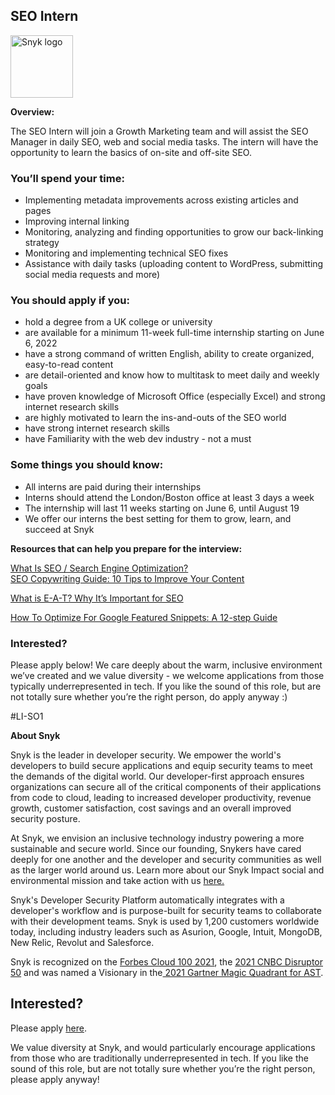 SEO Intern
---

<img src="https://res.cloudinary.com/snyk/image/upload/v1537345894/press-kit/brand/logo-black.png" width="100" alt="Snyk logo" />

<p><strong>Overview:</strong></p>
<p><span style="font-weight: 400;">The SEO Intern will join a Growth Marketing team and will assist the SEO Manager in daily SEO, web and social media tasks. The intern will have the opportunity to learn the basics of on-site and off-site SEO.&nbsp;</span></p>
<h3><strong>You’ll spend your time:</strong></h3>
<ul>
<li style="font-weight: 400;"><span style="font-weight: 400;">Implementing metadata improvements across existing articles and pages</span></li>
<li style="font-weight: 400;"><span style="font-weight: 400;">Improving internal linking&nbsp;</span></li>
<li style="font-weight: 400;"><span style="font-weight: 400;">Monitoring, analyzing and finding opportunities to grow our back-linking strategy</span></li>
<li style="font-weight: 400;"><span style="font-weight: 400;">Monitoring and implementing technical SEO fixes&nbsp;&nbsp;</span></li>
<li style="font-weight: 400;"><span style="font-weight: 400;">Assistance with daily tasks (uploading content to WordPress, submitting social media requests and more)</span></li>
</ul>
<h3><strong>You should apply if you:</strong></h3>
<ul>
<li style="font-weight: 400;"><span style="font-weight: 400;">hold a degree from a UK college or university</span></li>
<li style="font-weight: 400;"><span style="font-weight: 400;">are available for a minimum 11-week full-time internship starting on June 6, 2022</span></li>
<li style="font-weight: 400;"><span style="font-weight: 400;">have a strong command of written English, ability to create organized, easy-to-read content</span></li>
<li style="font-weight: 400;"><span style="font-weight: 400;">are detail-oriented and know how to multitask to meet daily and weekly goals</span></li>
<li style="font-weight: 400;"><span style="font-weight: 400;">have proven knowledge of Microsoft Office (especially Excel) and strong internet research skills</span></li>
<li style="font-weight: 400;"><span style="font-weight: 400;">are highly motivated to learn the ins-and-outs of the SEO world</span></li>
<li style="font-weight: 400;"><span style="font-weight: 400;">have strong internet research skills</span></li>
<li style="font-weight: 400;"><span style="font-weight: 400;">have Familiarity with the web dev industry - not a must</span></li>
</ul>
<h3><strong>Some things you should know:</strong></h3>
<ul>
<li style="font-weight: 400;"><span style="font-weight: 400;">All interns are paid during their internships</span></li>
<li>Interns should attend the London/Boston office at least 3 days a week</li>
<li style="font-weight: 400;"><span style="font-weight: 400;">The internship will last 11 weeks starting on June 6, until August 19</span></li>
<li style="font-weight: 400;"><span style="font-weight: 400;">We offer our interns the best setting for them to grow, learn, and succeed at Snyk</span></li>
</ul>
<p><strong>Resources that can help you prepare for the interview:</strong></p>
<p><a href="https://searchengineland.com/guide/what-is-seo"><span style="font-weight: 400;">What Is SEO / Search Engine Optimization?</span><span style="font-weight: 400;"><br></span></a><a href="https://www.semrush.com/blog/seo-copywriting/"><span style="font-weight: 400;">SEO Copywriting Guide: 10 Tips to Improve Your Content</span></a></p>
<p><a href="https://ahrefs.com/blog/eat-seo/"><span style="font-weight: 400;">What is E-A-T? Why It’s Important for SEO</span></a></p>
<p><a href="https://www.searchenginejournal.com/featured-snippets-optimization/410622/"><span style="font-weight: 400;">How To Optimize For Google Featured Snippets: A 12-step Guide</span></a></p>
<h3><strong>Interested?</strong></h3>
<p><span style="font-weight: 400;">Please apply below! We care deeply about the warm, inclusive environment we’ve created and we value diversity - we welcome applications from those typically underrepresented in tech. If you like the sound of this role, but are not totally sure whether you’re the right person, do apply anyway :)</span></p>
<p><span style="font-weight: 400;">#LI-SO1</span></p><div class="content-conclusion"><p><strong>About Snyk</strong></p>
<p><span style="font-weight: 400;">Snyk is the leader in developer security. We empower the world's developers to build secure applications and equip security teams to meet the demands of the digital world. Our developer-first approach ensures organizations can secure all of the critical components of their applications from code to cloud, leading to increased developer productivity, revenue growth, customer satisfaction, cost savings and an overall improved security posture.&nbsp;</span></p>
<p><span style="font-weight: 400;">At Snyk, we envision an inclusive technology industry powering a more sustainable and secure world.</span> <span style="font-weight: 400;">Since our founding, Snykers have cared deeply for one another and the developer and security communities as well as the larger world around us. Learn more about our Snyk Impact social and environmental mission and take action with us </span><a href="https://snyk.io/about/snyk-impact/"><span style="font-weight: 400;">here.</span></a></p>
<p><span style="font-weight: 400;">Snyk's Developer Security Platform automatically integrates with a developer's workflow and is purpose-built for security teams to collaborate with their development teams. Snyk is used by 1,200 customers worldwide today, including industry leaders such as Asurion, Google, Intuit, MongoDB, New Relic, Revolut and Salesforce.</span></p>
<p><span style="font-weight: 400;">Snyk is recognized on the </span><a href="https://www.forbes.com/cloud100/#6f24b5ba5f94"><span style="font-weight: 400;">Forbes Cloud 100 2021</span></a><span style="font-weight: 400;">, the </span><a href="https://www.cnbc.com/2021/05/25/these-are-the-2021-cnbc-disruptor-50-companies.html"><span style="font-weight: 400;">2021 CNBC Disruptor 50</span></a><span style="font-weight: 400;"> and was named a Visionary in the</span><a href="https://snyk.io/blog/snyk-visionary-2021-gartner-magic-quadrant-for-ast/"><span style="font-weight: 400;"> 2021 Gartner Magic Quadrant for AST</span></a><span style="font-weight: 400;">.</span></p></div>

Interested?
---

Please apply [here](https://boards.greenhouse.io/snyk/jobs/5240419002#app).

We value diversity at Snyk, and would particularly encourage applications from those who are traditionally underrepresented in tech.
If you like the sound of this role, but are not totally sure whether you’re the right person, please apply anyway!

